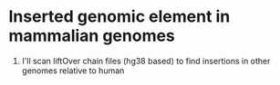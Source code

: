 # Inserted genomic element in mammalian genomes

1) I'll scan liftOver chain files (hg38 based) to find insertions in other genomes relative to human




